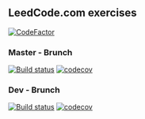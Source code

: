 ## LeedCode.com exercises

[![CodeFactor](https://www.codefactor.io/repository/github/hummel83/leedcodeexercises/badge)](https://www.codefactor.io/repository/github/hummel83/leedcodeexercises)

### Master - Brunch
[![Build status](https://ci.appveyor.com/api/projects/status/ryr72o6s4ih46mi3/branch/master?svg=true)](https://ci.appveyor.com/project/Hummel83/leedcodeexercises/branch/master)
[![codecov](https://codecov.io/gh/Hummel83/LeedCodeExercises/branch/master/graph/badge.svg)](https://codecov.io/gh/Hummel83/LeedCodeExercises/branch/master)

### Dev - Brunch
[![Build status](https://ci.appveyor.com/api/projects/status/ryr72o6s4ih46mi3/branch/develop?svg=true)](https://ci.appveyor.com/project/Hummel83/leedcodeexercises/branch/develop)
[![codecov](https://codecov.io/gh/Hummel83/LeedCodeExercises/branch/develop/graph/badge.svg)](https://codecov.io/gh/Hummel83/LeedCodeExercises/branch/develop)

